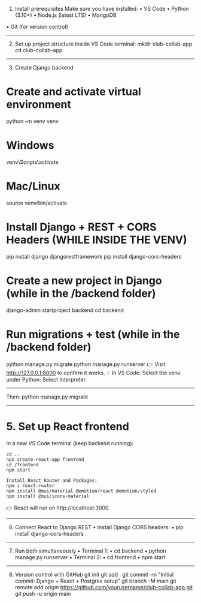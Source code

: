 1. Install prerequisites
Make sure you have installed:
•	VS Code
•	Python (3.10+)
•	Node.js (latest LTS)
•	MangoDB 
<!-- (FIXME: Pending MangoDB Version) -->
•	Git (for version control)
________________________________________
2. Set up project structure
Inside VS Code terminal:
mkdir club-collab-app
cd club-collab-app
________________________________________
3. Create Django backend
# Create and activate virtual environment
python -m venv venv
# Windows
venv\Scripts\activate
# Mac/Linux
source venv/bin/activate

# Install Django + REST + CORS Headers (WHILE INSIDE THE VENV)
pip install django djangorestframework
pip install django-cors-headers 

# Create a new project in Django (while in the /backend folder)
django-admin startproject backend
cd backend

# Run migrations + test (while in the /backend folder)
python manage.py migrate
python manage.py runserver
👉 Visit http://127.0.0.1:8000 to confirm it works.
💡 In VS Code: Select the venv under Python: Select Interpreter.
________________________________________

<!-- FIXME: Pending MangoDB Changes go here -->
<!-- 4. Configure PostgreSQL in Django
Edit backend/settings.py:
DATABASES = {
    'default': {
        'ENGINE': 'django.db.backends.postgresql',
        'NAME': 'clubdb',
        'USER': 'postgres',
        'PASSWORD': 'your_password',
        'HOST': 'localhost',
        'PORT': '5432',
    }
} -->

Then:
python manage.py migrate
________________________________________

# 5. Set up React frontend
In a new VS Code terminal (keep backend running):

    cd ..
    npx create-react-app frontend
    cd /frontend
    npm start

    Install React Router and Packages:
    npm i react-router 
    npm install @mui/material @emotion/react @emotion/styled
    npm install @mui/icons-material 

👉 React will run on http://localhost:3000.
________________________________________
6. Connect React to Django REST
•	Install Django CORS headers:
•	pip install django-cors-headers

<!-- FIXME: I am not sure the below text is necessary -->
<!-- •	Add to INSTALLED_APPS + MIDDLEWARE in settings.py.
•	In React (frontend/src/App.js), fetch data from Django API:
•	useEffect(() => {
•	  fetch("http://127.0.0.1:8000/api/events/")
•	    .then(res => res.json())
•	    .then(data => console.log(data));
•	}, []); -->
________________________________________
7. Run both simultaneously
•	Terminal 1:
•	cd backend
•	python manage.py runserver
•	Terminal 2:
•	cd frontend
•	npm start
________________________________________
8. Version control with GitHub
git init
git add .
git commit -m "Initial commit: Django + React + Postgres setup"
git branch -M main
git remote add origin https://github.com/yourusername/club-collab-app.git
git push -u origin main